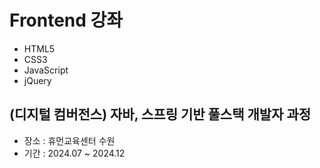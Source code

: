 # Frontend 강좌
- HTML5
- CSS3
- JavaScript
- jQuery

## (디지털 컴버전스) 자바, 스프링 기반 풀스택 개발자 과정
- 장소 : 휴먼교육센터 수원
- 기간 : 2024.07 ~ 2024.12
